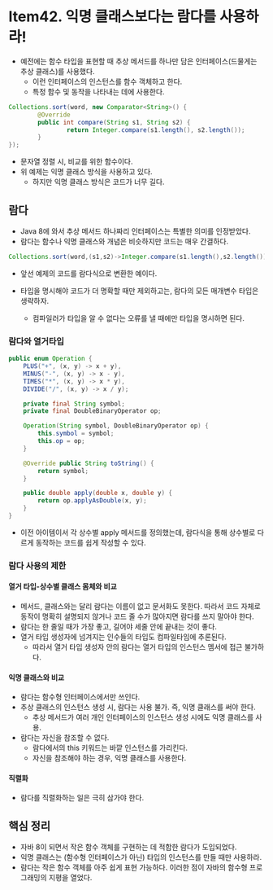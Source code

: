 # Item42. 익명 클래스보다는 람다를 사용하라!

- 예전에는 함수 타입을 표현할 때 추상 메서드를 하나만 담은 인터페이스(드물게는 추상 클래스)를 사용했다.
  - 이런 인터페이스의 인스턴스를 함수 객체하고 한다.
  - 특정 함수 및 동작을 나타내는 데에 사용한다.

~~~java
Collections.sort(word, new Comparator<String>() {
		@Override
		public int compare(String s1, String s2) {
				return Integer.compare(s1.length(), s2.length());
		}
});
~~~

- 문자열 정렬 시, 비교를 위한 함수이다.
- 위 예제는 익명 클래스 방식을 사용하고 있다.
  - 하지만 익명 클래스 방식은 코드가 너무 길다.



## 람다

- Java 8에 와서 추상 메서드 하나짜리 인터페이스는 특별한 의미를 인정받았다.
- 람다는 함수나 익명 클래스와 개념은 비슷하지만 코드는 매우 간결하다.

~~~java
Collections.sort(word,(s1,s2)->Integer.compare(s1.length(),s2.length()));
~~~

- 앞선 예제의 코드를 람다식으로 변환한 예이다.

- 타입을 명시해야 코드가 더 명확할 때만 제외하고는, 람다의 모든 매개변수 타입은 생략하자.
  - 컴파일러가 타입을 알 수 없다는 오류를 낼 때에만 타입을 명시하면 된다.



### 람다와 열거타입

~~~java
public enum Operation {
    PLUS("+", (x, y) -> x + y),
    MINUS("-", (x, y) -> x - y),
    TIMES("*", (x, y) -> x * y),
    DIVIDE("/", (x, y) -> x / y);

    private final String symbol;
    private final DoubleBinaryOperator op;

    Operation(String symbol, DoubleBinaryOperator op) {
        this.symbol = symbol;
        this.op = op;
    }

    @Override public String toString() {
      	return symbol;
    }

    public double apply(double x, double y) {
      	return op.applyAsDouble(x, y);
    }
}
~~~

- 이전 아이템이서 각 상수별 apply 메서드를 정의했는데, 람다식을 통해 상수별로 다르게 동작하는 코드를 쉽게 작성할 수 있다.



### 람다 사용의 제한

#### 열거 타입-상수별 클래스 몸체와 비교

- 메서드, 클래스와는 달리 람다는 이름이 없고 문서화도 못한다. 따라서 코드 자체로 동작이 명확히 설명되지 않거나 코드 줄 수가 많아지면 람다를 쓰지 말아야 한다.
- 람다는 한 줄일 때가 가장 좋고, 길어야 세줄  안에 끝내는 것이 좋다.
- 열거 타입 생성자에 넘겨지는 인수들의 타입도 컴파일타임에 추론된다.
  - 따라서 열거 타입 생성자 안의 람다는 열거 타입의 인스턴스 멤서에 접근 불가하다.

#### 익명 클래스와 비교

- 람다는 함수형 인터페이스에서만 쓰인다.
- 추상 클래스의 인스턴스 생성 시, 람다는 사용 불가. 즉, 익명 클래스를 써야 한다.
  - 추상 메서드가 여러 개인 인터페이스의 인스턴스 생성 시에도 익명 클래스를 사용.
- 람다는 자신을 참조할 수 없다.
  - 람다에서의 this 키워드는 바깥 인스턴스를 가리킨다.
  - 자신을 참조해야 하는 경우, 익명 클래스를 사용한다.

#### 직렬화

- 람다를 직렬화하는 일은 극히 삼가야 한다.





## 핵심 정리

- 자바 8이 되면서 작은 함수 객체를 구현하는 데 적합한 람다가 도입되었다.
- 익명 클래스는 (함수형 인터페이스가 아닌) 타입의 인스턴스를 만들 때만 사용하라.
- 람다는 작은 함수 객체를 아주 쉽게 표현 가능하다. 이러한 점이 자바의 함수형 프로그래밍의 지평을 열었다.
